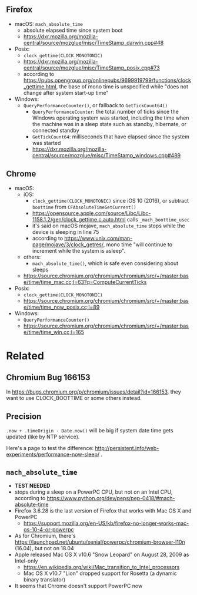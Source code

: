 ## Firefox
* macOS: `mach_absolute_time`
  * absolute elapsed time since system boot
  * https://dxr.mozilla.org/mozilla-central/source/mozglue/misc/TimeStamp_darwin.cpp#48
* Posix:
  * `clock_gettime(CLOCK_MONOTONIC)`
  * https://dxr.mozilla.org/mozilla-central/source/mozglue/misc/TimeStamp_posix.cpp#73
  * according to https://pubs.opengroup.org/onlinepubs/9699919799/functions/clock_gettime.html,
    the base of mono time is unspecified while "does not change after system start-up time"
* Windows:
  * `QueryPerformanceCounter()`, or fallback to `GetTickCount64()`
    * `QueryPerformanceCounter`: the total number of ticks since the Windows operating system was started,
      including the time when the machine was in a sleep state such as standby, hibernate, or connected standby
    * `GetTickCount64`: milliseconds that have elapsed since the system was started
    * https://dxr.mozilla.org/mozilla-central/source/mozglue/misc/TimeStamp_windows.cpp#489

## Chrome
* macOS:
  * iOS:
    * `clock_gettime(CLOCK_MONOTONIC)` since iOS 10 (2016), or subtract `boottime` from `CFAbsoluteTimeGetCurrent()`
    * https://opensource.apple.com/source/Libc/Libc-1158.1.2/gen/clock_gettime.c.auto.html calls `_mach_boottime_usec`
    * it's said on macOS mojave, `mach_absolute_time` stops while the device is sleeping in line 75
    * according to https://www.unix.com/man-page/mojave/3/clock_getres/,
      mono time "will continue to increment while the system is asleep".
  * others:
    * `mach_absolute_time()`, which is safe even considering about sleeps
  * https://source.chromium.org/chromium/chromium/src/+/master:base/time/time_mac.cc;l=63?q=ComputeCurrentTicks
* Posix:
  * `clock_gettime(CLOCK_MONOTONIC)`
  * https://source.chromium.org/chromium/chromium/src/+/master:base/time/time_now_posix.cc;l=89
* Windows:
  * `QueryPerformanceCounter()`
  * https://source.chromium.org/chromium/chromium/src/+/master:base/time/time_win.cc;l=165


# Related

## Chromium Bug 166153

In https://bugs.chromium.org/p/chromium/issues/detail?id=166153, they want to use CLOCK_BOOTTIME or some others instead.

## Precision

`.now + .timeOrigin - Date.now()` will be big if system date time gets updated (like by NTP service).

Here's a page to test the difference: http://persistent.info/web-experiments/performance-now-sleep/ .

## `mach_absolute_time`
* **TEST NEEDED**
* stops during a sleep on a PowerPC CPU, but not on an Intel CPU,
  according to https://www.python.org/dev/peps/pep-0418/#mach-absolute-time
* Firefox 3.6.28 is the last version of Firefox that works with Mac OS X and PowerPC
  * https://support.mozilla.org/en-US/kb/firefox-no-longer-works-mac-os-10-4-or-powerpc
* As for Chromium, there's https://launchpad.net/ubuntu/xenial/powerpc/chromium-browser-l10n (16.04), but not on 18.04
* Apple released Mac OS X v10.6 "Snow Leopard" on August 28, 2009 as Intel-only
  * https://en.wikipedia.org/wiki/Mac_transition_to_Intel_processors
  * Mac OS X v10.7 "Lion" dropped support for Rosetta (a dynamic binary translator)
* It seems that Chrome doesn't support PowerPC now
